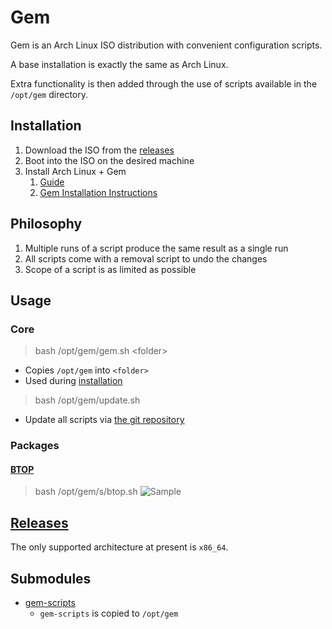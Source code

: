 # Gem
Gem is an Arch Linux ISO distribution with convenient configuration scripts.

A base installation is exactly the same as Arch Linux.

Extra functionality is then added through the use of scripts available in the `/opt/gem` directory.

## Installation

1. Download the ISO from the [releases](https://github.com/GeodeGames/gem/releases)
2. Boot into the ISO on the desired machine
3. Install Arch Linux + Gem
    1. [Guide](Setup.md)
    2. [Gem Installation Instructions](Setup.md#gem)

## Philosophy

1. Multiple runs of a script produce the same result as a single run
2. All scripts come with a removal script to undo the changes
3. Scope of a script is as limited as possible

## Usage

### Core

> bash /opt/gem/gem.sh \<folder\>
- Copies `/opt/gem` into `<folder>`
- Used during [installation](Setup.md#gem)

> bash /opt/gem/update.sh
- Update all scripts via [the git repository](https://github.com/GeodeGames/gem-scripts)

### Packages

#### [BTOP](github.com/aristocratos/btop)
> bash /opt/gem/s/btop.sh
> ![Sample](https://github.com/aristocratos/btop/raw/main/Img/normal.png)

## [Releases](https://github.com/GeodeGames/gem/releases)
The only supported architecture at present is `x86_64`.

## Submodules
- [gem-scripts](https://github.com/GeodeGames/gem-scripts)
    - `gem-scripts` is copied to `/opt/gem`